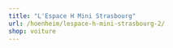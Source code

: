 ```yaml
---
title: "L'Espace H Mini Strasbourg"
url: /hoenheim/lespace-h-mini-strasbourg-2/
shop: voiture
---
```

